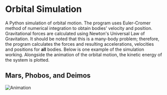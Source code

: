 # Orbital Simulation

A Python simulation of orbital motion. The program uses Euler-Cromer method of
numerical integration to obtain bodies' velocity and position. Gravitational
forces are calculated using Newton's Universal Law of Gravitation. It should be
noted that this is a many-body problem; therefore, the program calculates the
forces and resulting accelerations, velocities and positions for **all** bodies.
Below is one example of the simulation working. Alongside the animation of the
orbital motion, the kinetic energy of the system is plotted.

## Mars, Phobos, and Deimos

![Animation](mars.gif?raw=true)
